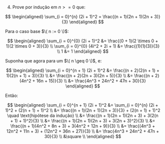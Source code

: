 4. Prove por indução em $n >= 0$ que:

$$
\begin{aligned}
\sum_{i = 0}^{n} (2i + 1)^2 = \frac{(n + 1)(2n + 1)(2n + 3)}{3}
\end{aligned}
$$

Para o caso base $\( n := 0 \)$:

$$
\begin{aligned}
\sum_{i = 0}^{0} (2i + 1)^2 &= \frac{(0 + 1)(2 \times 0 + 1)(2 \times 0 + 3)}{3} \\
\sum_{i = 0}^{0} (4i^2 + 2i + 1) &= \frac{(1)(1)(3)}{3} \\
1 &= 1
\end{aligned}
$$

Suponha que agora para um $\( n \geq 0 \)$, e:

$$
\begin{aligned}
\sum_{i = 0}^{n + 1} (2i + 1)^2 &= \frac{(n + 2)(2(n + 1) + 1)(2(n + 1) + 3)}{3} \\
&= \frac{(n + 2)(2n + 3)(2n + 5)}{3} \\
&= \frac{(n + 2)(4n^2 + 16n + 15)}{3} \\
&= \frac{4n^3 + 24n^2 + 47n + 30}{3}
\end{aligned}
$$

Então:

$$
\begin{aligned}
\sum_{i = 0}^{n + 1} (2i + 1)^2 &= \sum_{i = 0}^{n} (2i + 1)^2 + (2(n + 1) + 1)^2 \\
&= \frac{(n + 1)(2n + 1)(2n + 3)}{3} + (2(n + 1) + 1)^2 \quad \text{hipótese da indução} \\
&= \frac{(n + 1)(2n + 1)(2n + 3) + 3(2(n + 1) + 1)^2}{3} \\
&= \frac{(n + 1)(2n + 1)(2n + 3) + 3(2n + 3)^2}{3} \\
&= \frac{(n + 1)(4n^2 + 8n + 3) + 3(4n^2 + 12n + 9)}{3} \\
&= \frac{(4n^3 + 12n^2 + 11n + 3) + (12n^2 + 36n + 27)}{3} \\
&= \frac{4n^3 + 24n^2 + 47n + 30}{3} \\
&\square \\
\end{aligned}
$$
